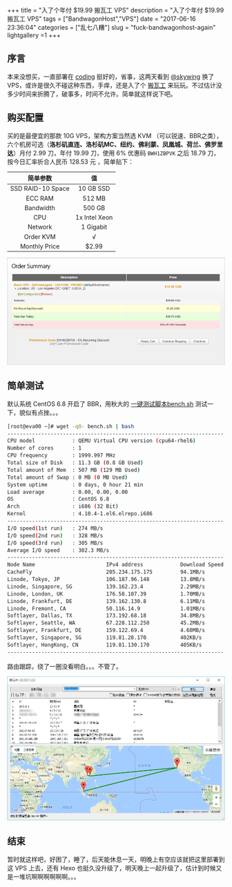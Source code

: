 +++
title = "入了个年付 $19.99 搬瓦工 VPS"
description = "入了个年付 $19.99 搬瓦工 VPS"
tags = ["BandwagonHost","VPS"]
date = "2017-06-16 23:36:04"
categories = ["乱七八糟"]
slug = "fuck-bandwagonhost-again"
lightgallery =1
+++

## 序言

本来没想买，一直部署在 [coding](https://coding.net/) 挺好的，省事，这两天看到 [@skywing](https://skywing.me) 换了 VPS，或许是很久不碰这种东西，手痒，还是入了个 [搬瓦工](https://bwh1.net/) 来玩玩。不过估计没多少时间来折腾了，破事多，时间不允许。简单就这样说下吧。

## 购买配置

买的是最便宜的那款 10G VPS，架构方案当然选 KVM （可以锐速、BBR之类），六个机房可选（**洛杉矶直连、洛杉矶MC、纽约、佛利蒙、凤凰城、荷兰、佛罗里达**）月付 2.99 刀，年付 19.99 刀，使用 6% 优惠码 ` BWH1ZBPVK ` 之后 18.79 刀，按今日汇率折合人民币 128.53 元 ，简单贴下：

|       简单参数        |       值       |
| :---------------: | :-----------: |
| SSD RAID-10 Space |   10 GB SSD   |
|      ECC RAM      |    512 MB     |
|     Bandwidth     |    500 GB     |
|        CPU        | 1x Intel Xeon |
|      Network      |   1 Gigabit   |
|     Order KVM     |       √       |
|   Monthly Price   |     $2.99     |

![pay-banwagong](pay-banwagong.png "pay-banwagong")

## 简单测试

默认系统 CentOS 6.8 开启了 BBR，用秋大的 [一键测试脚本bench.sh](https://teddysun.com/444.html)  测试一下，貌似有点挫。。。

```bash
[root@eva00 ~]# wget -qO- bench.sh | bash
----------------------------------------------------------------------
CPU model            : QEMU Virtual CPU version (cpu64-rhel6)
Number of cores      : 1
CPU frequency        : 1999.997 MHz
Total size of Disk   : 11.3 GB (0.8 GB Used)
Total amount of Mem  : 507 MB (129 MB Used)
Total amount of Swap : 0 MB (0 MB Used)
System uptime        : 0 days, 0 hour 21 min
Load average         : 0.00, 0.00, 0.00
OS                   : CentOS 6.8
Arch                 : i686 (32 Bit)
Kernel               : 4.10.4-1.el6.elrepo.i686
----------------------------------------------------------------------
I/O speed(1st run)   : 274 MB/s
I/O speed(2nd run)   : 328 MB/s
I/O speed(3rd run)   : 305 MB/s
Average I/O speed    : 302.3 MB/s
----------------------------------------------------------------------
Node Name                       IPv4 address            Download Speed
CacheFly                        205.234.175.175         94.1MB/s      
Linode, Tokyo, JP               106.187.96.148          13.8MB/s      
Linode, Singapore, SG           139.162.23.4            2.29MB/s      
Linode, London, UK              176.58.107.39           1.70MB/s      
Linode, Frankfurt, DE           139.162.130.8           6.11MB/s      
Linode, Fremont, CA             50.116.14.9             1.01MB/s      
Softlayer, Dallas, TX           173.192.68.18           34.8MB/s      
Softlayer, Seattle, WA          67.228.112.250          45.2MB/s      
Softlayer, Frankfurt, DE        159.122.69.4            4.60MB/s      
Softlayer, Singapore, SG        119.81.28.170           402KB/s       
Softlayer, HongKong, CN         119.81.130.170          405KB/s     
----------------------------------------------------------------------
```

路由跟踪，绕了一圈没看明白。。。不管了。

![trace-banwagonhost](trace-banwagonhost.png "trace-banwagonhost")

## 结束

暂时就这样吧，好困了，睡了，后天能休息一天，明晚上有空应该就把这里部署到这 VPS 上去，还有 Hexo 也挺久没升级了，明天晚上一起升级了，估计到时候又是一堆坑啊啊啊啊啊啊。。。